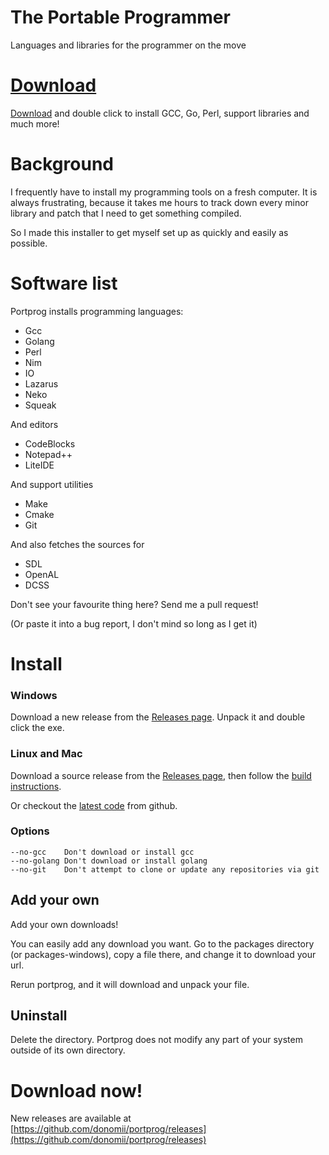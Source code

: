 # The Portable Programmer

Languages and libraries for the programmer on the move

# [Download](https://github.com/donomii/portprog/releases)

[Download](https://github.com/donomii/portprog/releases) and double click to install GCC, Go, Perl, support libraries and much more!

# Background

I frequently have to install my programming tools on a fresh computer.  It is always frustrating, because it takes me hours to track down every minor library and patch that I need to get something compiled.  
  
So I made this installer to get myself set up as quickly and easily as possible.

# Software list

Portprog installs programming languages:

* Gcc
* Golang
* Perl
* Nim
* IO
* Lazarus
* Neko
* Squeak

And editors

* CodeBlocks
* Notepad++
* LiteIDE

And support utilities

* Make
* Cmake
* Git

And also fetches the sources for

* SDL
* OpenAL
* DCSS

Don't see your favourite thing here?  Send me a pull request!

(Or paste it into a bug report, I don't mind so long as I get it)

# Install

### Windows

Download a new release from the [Releases page](https://github.com/donomii/portprog/releases).  Unpack it and double click the exe.

### Linux and Mac

Download a source release from the [Releases page](https://github.com/donomii/portprog/releases), then follow the [build instructions](https://github.com/donomii/portprog).
	
Or checkout the [latest code](https://github.com/donomii/portprog) from github.
	
### Options

	--no-gcc	Don't download or install gcc
	--no-golang	Don't download or install golang
	--no-git 	Don't attempt to clone or update any repositories via git

## Add your own

Add your own downloads!  

You can easily add any download you want.  Go to the packages directory (or packages-windows), copy
a file there, and change it to download your url.

Rerun portprog, and it will download and unpack your file.

## Uninstall

Delete the directory.  Portprog does not modify any part of your system outside of its own directory.

# Download now!

New releases are available at [https://github.com/donomii/portprog/releases](https://github.com/donomii/portprog/releases)
